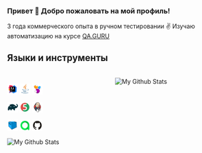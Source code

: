 ### Привет :slightly_smiling_face: Добро пожаловать на мой профиль! 

3 года коммерческого опыта в ручном тестировании :v: Изучаю автоматизацию на курсе [QA.GURU](https://qa.guru)


<p align="left">
  <h2>Языки и инструменты</h2>
<br>
<a>
  <img width="50%" align="right" alt="My Github Stats" src="https://github-readme-stats.vercel.app/api?username=esysolina&show_icons=true&theme=radical">

</a>
</p>

<p  align="left">

<code><img width="5%" title="IntelliJ IDEA" src="/images/Intelij_IDEA.svg"></code>
<code><img width="5%" title="Java" src="/images/Java.svg"></code>
<code><img width="5%" title="Selenide" src="/images/Selenide.svg "></code>

<code><img width="5%" title="Gradle" src="/images/Gradle.svg"></code>
<code><img width="5%" title="JUnit5" src="/images/JUnit5.svg"></code>
<code><img width="5%" title="Jenkins" src="/images/Jenkins.svg"></code>

<code><img width="5%" title="Selenoid" src="/images/Selenoid.svg"></code>
<code><img width="5%" title="Allure Report" src="/images/Allure_EE.svg"></code>
<code><img width="5%" title="Github" src="/images/Github.svg"></code>

</p>

<p align="left">
  <a>
    <img width="35%" align="left" alt="My Github Stats" src="https://github-readme-stats.vercel.app/api/top-langs/?username=esysolina&layout=compact&theme=buefy&hide_border=true">
  </a>
</p>
